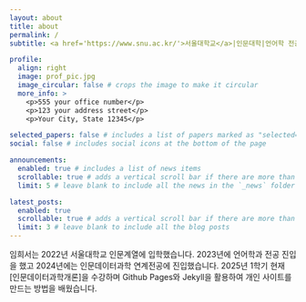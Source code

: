 ```yaml
---
layout: about
title: about
permalink: /
subtitle: <a href='https://www.snu.ac.kr/'>서울대학교</a>|인문대학|언어학 전공|인문데이터과학 연계전

profile:
  align: right
  image: prof_pic.jpg
  image_circular: false # crops the image to make it circular
  more_info: >
    <p>555 your office number</p>
    <p>123 your address street</p>
    <p>Your City, State 12345</p>

selected_papers: false # includes a list of papers marked as "selected={true}"
social: false # includes social icons at the bottom of the page

announcements:
  enabled: true # includes a list of news items
  scrollable: true # adds a vertical scroll bar if there are more than 3 news items
  limit: 5 # leave blank to include all the news in the `_news` folder

latest_posts:
  enabled: true
  scrollable: true # adds a vertical scroll bar if there are more than 3 new posts items
  limit: 3 # leave blank to include all the blog posts
---
```


임희서는 2022년 서울대학교 인문계열에 입학했습니다. 2023년에 언어학과 전공 진입을 했고 2024년에는 인문데이터과학 연계전공에 진입했습니다. 2025년 1학기 현재 [인문데이터과학개론]을 수강하며 Github Pages와 Jekyll을 활용하여 개인 사이트를 만드는 방법을 배웠습니다. 
